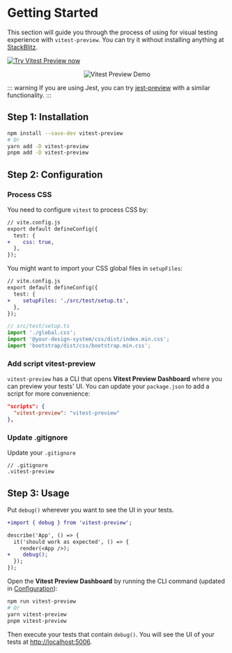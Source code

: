 # Getting Started

This section will guide you through the process of using for visual testing experience with `vitest-preview`. You can try it without installing anything at [StackBlitz](https://stackblitz.com/edit/vitest-preview?file=src%2FApp.test.tsx,README.md).

[![Try Vitest Preview now](https://developer.stackblitz.com/img/open_in_stackblitz.svg)](https://stackblitz.com/edit/vitest-preview?file=src%2FApp.test.tsx,README.md)

<p align="center">
  <img align="center" src="https://user-images.githubusercontent.com/8603085/197373376-f6a3fe33-487b-4c35-8085-8e7e6357ce40.gif" alt="Vitest Preview Demo" />
</p>

::: warning
If you are using Jest, you can try [jest-preview](https://github.com/nvh95/jest-preview) with a similar functionality.
:::

## Step 1: Installation

```bash
npm install --save-dev vitest-preview
# Or
yarn add -D vitest-preview
pnpm add -D vitest-preview
```

## Step 2: Configuration

### Process CSS

You need to configure `vitest` to process CSS by:

```diff
// vite.config.js
export default defineConfig({
  test: {
+    css: true,
  },
});

```

You might want to import your CSS global files in `setupFiles`:

```diff
// vite.config.js
export default defineConfig({
  test: {
+    setupFiles: './src/test/setup.ts',
  },
});

```

```ts
// src/test/setup.ts
import './global.css';
import '@your-design-system/css/dist/index.min.css';
import 'bootstrap/dist/css/bootstrap.min.css';
```

### Add script vitest-preview

`vitest-preview` has a CLI that opens **Vitest Preview Dashboard** where you can preview your tests' UI. You can update your `package.json` to add a script for more convenience:

```json
"scripts": {
  "vitest-preview": "vitest-preview"
},
```

### Update .gitignore

Update your `.gitignore`

```
// .gitignore
.vitest-preview
```

## Step 3: Usage

Put `debug()` wherever you want to see the UI in your tests.

```diff
+import { debug } from 'vitest-preview';

describe('App', () => {
  it('should work as expected', () => {
    render(<App />);
+    debug();
  });
});
```

Open the **Vitest Preview Dashboard** by running the CLI command (updated in [Configuration](#step-2-configuration)):

```bash
npm run vitest-preview
# Or
yarn vitest-preview
pnpm vitest-preview
```

Then execute your tests that contain `debug()`. You will see the UI of your tests at [http://localhost:5006](http://localhost:5006).
